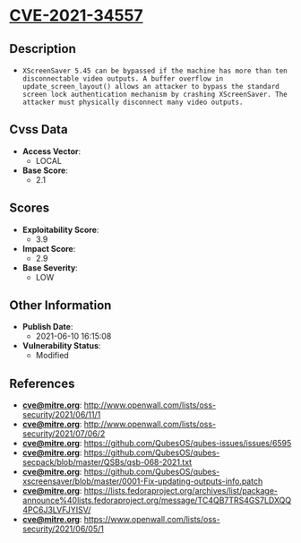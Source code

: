 
# [CVE-2021-34557](https://cve.mitre.org/cgi-bin/cvename.cgi?name=CVE-2021-34557)

## Description

- `XScreenSaver 5.45 can be bypassed if the machine has more than ten disconnectable video outputs. A buffer overflow in update_screen_layout() allows an attacker to bypass the standard screen lock authentication mechanism by crashing XScreenSaver. The attacker must physically disconnect many video outputs.`

## Cvss Data

- **Access Vector**:
  - LOCAL
- **Base Score**:
  - 2.1

## Scores

- **Exploitability Score**:
  - 3.9
- **Impact Score**:
  - 2.9
- **Base Severity**:
  - LOW

## Other Information

- **Publish Date**:
  - 2021-06-10 16:15:08
- **Vulnerability Status**:
  - Modified

## References

- **cve@mitre.org**: http://www.openwall.com/lists/oss-security/2021/06/11/1
- **cve@mitre.org**: http://www.openwall.com/lists/oss-security/2021/07/06/2
- **cve@mitre.org**: https://github.com/QubesOS/qubes-issues/issues/6595
- **cve@mitre.org**: https://github.com/QubesOS/qubes-secpack/blob/master/QSBs/qsb-068-2021.txt
- **cve@mitre.org**: https://github.com/QubesOS/qubes-xscreensaver/blob/master/0001-Fix-updating-outputs-info.patch
- **cve@mitre.org**: https://lists.fedoraproject.org/archives/list/package-announce%40lists.fedoraproject.org/message/TC4QB7TRS4GS7LDXQQ4PC6J3LVFJYISV/
- **cve@mitre.org**: https://www.openwall.com/lists/oss-security/2021/06/05/1
